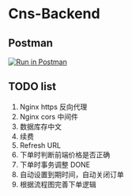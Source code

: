 # Cns-Backend

## Postman
[![Run in Postman](https://run.pstmn.io/button.svg)](https://app.getpostman.com/run-collection/22322698-cd32951a-a24f-4fd5-a9fb-2e26f057532c?action=collection%2Ffork&collection-url=entityId%3D22322698-cd32951a-a24f-4fd5-a9fb-2e26f057532c%26entityType%3Dcollection%26workspaceId%3D0df0c5b3-6c0a-47ee-ab26-8ba0139261e4)

## TODO list
1. Nginx https 反向代理
2. Nginx cors 中间件
3. 数据库存中文
4. 续费
5. Refresh URL
6. 下单时判断前端价格是否正确
7. 下单时事务调整 DONE
8. 自动设置到期时间，自动关闭订单
9. 根据流程图完善下单逻辑
